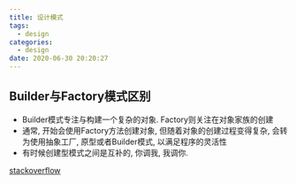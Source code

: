 ```yaml
---
title: 设计模式
tags:
  - design
categories:
  - design
date: 2020-06-30 20:20:27
---
```




## Builder与Factory模式区别

- Builder模式专注与构建一个复杂的对象. Factory则关注在对象家族的创建
- 通常, 开始会使用Factory方法创建对象, 但随着对象的创建过程变得复杂, 会转为使用抽象工厂, 原型或者Builder模式, 以满足程序的灵活性
- 有时候创建型模式之间是互补的, 你调我, 我调你. 

[stackoverflow](https://stackoverflow.com/a/757773/3351286)